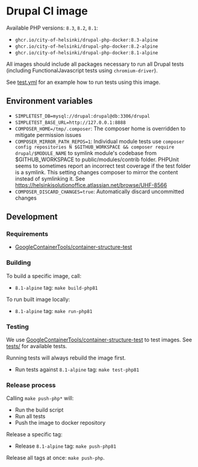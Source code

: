 # Drupal CI image

Available PHP versions: `8.3`, `8.2`, `8.1`:

- `ghcr.io/city-of-helsinki/drupal-php-docker:8.3-alpine`
- `ghcr.io/city-of-helsinki/drupal-php-docker:8.2-alpine`
- `ghcr.io/city-of-helsinki/drupal-php-docker:8.1-alpine`

All images should include all packages necessary to run all Drupal tests (including FunctionalJavascript tests using `chromium-driver`).

See [test.yml](https://github.com/City-of-Helsinki/drupal-helfi-platform/blob/main/.github/workflows/test.yml.dist) for an example how to run tests using this image.

## Environment variables

- `SIMPLETEST_DB=mysql://drupal:drupal@db:3306/drupal`
- `SIMPLETEST_BASE_URL=http://127.0.0.1:8888`
- `COMPOSER_HOME=/tmp/.composer`: The composer home is overridden to mitigate permission issues
- `COMPOSER_MIRROR_PATH_REPOS=1`: Individual module tests use `composer config repositories N $GITHUB_WORKSPACE && composer require drupal/$MODULE_NAME` to symlink module's codebase from $GITHUB_WORKSPACE to public/modules/contrib folder. PHPUnit seems to sometimes report an incorrect test coverage if the test folder is a symlink. This setting changes composer to mirror the content instead of symlinking it. See https://helsinkisolutionoffice.atlassian.net/browse/UHF-8566
- `COMPOSER_DISCARD_CHANGES=true`: Automatically discard uncommitted changes

## Development

### Requirements

- [GoogleContainerTools/container-structure-test](https://github.com/GoogleContainerTools/container-structure-test)

### Building

To build a specific image, call:

- `8.1-alpine` tag: `make build-php81`

To run built image locally:

- `8.1-alpine` tag: `make run-php81`

### Testing

We use [GoogleContainerTools/container-structure-test](https://github.com/GoogleContainerTools/container-structure-test) to test images. See [tests/](tests/) for available tests.

Running tests will always rebuild the image first.

- Run tests against `8.1-alpine` tag: `make test-php81`

### Release process

Calling `make push-php*` will:
- Run the build script
- Run all tests
- Push the image to docker repository

Release a specific tag:

- Release `8.1-alpine` tag: `make push-php81`

Release all tags at once: `make push-php`.
